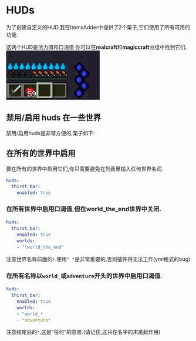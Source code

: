 # HUDs

为了创建自定义的HUD,我在ItemsAdder中提供了2个栗子,它们使用了所有可用的功能.

这两个HUD是法力值和口渴值
你可以在**realcraft**和**magiccraft**分组中找到它们.
![](../../../.gitbook/assets/image%20%2832%29.png)

## 禁用/启用 huds 在一些世界

禁用/启用huds是非常方便的,栗子如下:

## 在所有的世界中启用

要在所有的世界中启用它们,你只需要避免在列表里输入任何世界名词.

```yaml
huds:
  thirst_bar:
    enabled: true
```

### 在所有世界中启用口渴值,但在world_the_end世界中关闭.

```yaml
huds:
  thirst_bar:
    enabled: true
    worlds:
    - "!world_the_end"
```

注意世界名称前面的`!`.使用`" "`是非常重要的,否则插件将无法工作(yml格式的bug\)

### 在所有名称以`world_`或`adventure`开头的世界中启用口渴值.

```yaml
huds:
  thirst_bar:
    enabled: true
    worlds:
    - "world_*
    - "adventure*
```

注意结尾处的`*`,这是"任何"的意思.\(请记住,这只在名字的末尾起作用\)

